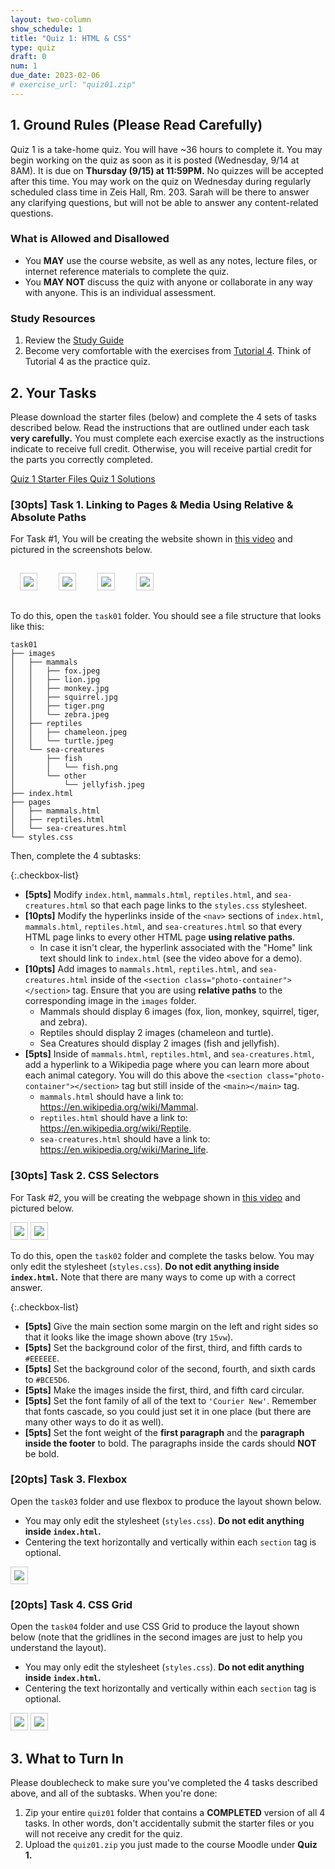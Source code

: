 ```yaml
---
layout: two-column
show_schedule: 1
title: "Quiz 1: HTML & CSS"
type: quiz
draft: 0
num: 1
due_date: 2023-02-06
# exercise_url: "quiz01.zip"
---
```


<style>
    img.small {
        max-width: calc(50% - 40px);
        margin: 15px;
        border: solid 1px #CCC;
        padding: 5px;
    }

    img.medium {
        max-width: 60%;
        border: solid 1px #CCC;
        padding: 5px;
    }
</style>

## 1. Ground Rules (Please Read Carefully)
Quiz 1 is a take-home quiz. You will have ~36 hours to complete it. You may begin working on the quiz as soon as it is posted (Wednesday, 9/14 at 8AM). It is due on **Thursday (9/15) at 11:59PM.** No quizzes will be accepted after this time. You may work on the quiz on Wednesday during regularly scheduled class time in Zeis Hall, Rm. 203. Sarah will be there to answer any clarifying questions, but will not be able to answer any content-related questions.

### What is Allowed and Disallowed
* You **MAY** use the course website, as well as any notes, lecture files, or internet reference materials to complete the quiz.
* You **MAY NOT** discuss the quiz with anyone or collaborate in any way with anyone. This is an individual assessment.

### Study Resources
1. Review the <a href="https://docs.google.com/document/d/1YSsjfQ8-Vp-dmho31rz2oz3X88kxpLDg44q8tJGLzxM/edit?usp=sharing" target="_blank">Study Guide</a>
2. Become very comfortable with the exercises from [Tutorial 4](../assignments/tutorial04). Think of Tutorial 4 as the practice quiz. 

## 2. Your Tasks
Please download the starter files (below) and complete the 4 sets of tasks described below. Read the instructions that are outlined under each task **very carefully.** You must complete each exercise exactly as the instructions indicate to receive full credit. Otherwise, you will receive partial credit for the parts you correctly completed.

<a href="/spring2023/course-files/quizzes/quiz01.zip" class="nu-button">Quiz 1 Starter Files <i class="fas fa-download"></i></a> <a href="/spring2023/course-files/quizzes/quiz01_answers.zip" class="button">Quiz 1 Solutions <i class="fas fa-download"></i></a>

### [30pts] Task 1. Linking to Pages & Media Using Relative & Absolute Paths

For Task #1, You will be creating the website shown in <a href="https://drive.google.com/file/d/1tUF1rB-0q2iHU6vUaITRbd1Uy6ZAoO16/view?usp=sharing" target="_blank">this video</a> and pictured in the screenshots below.

<img class="small" src="/spring2023/assets/images/quizzes/quiz01/home.png" /> <img class="small" src="/spring2023/assets/images/quizzes/quiz01/mammals.png" /> <img class="small" src="/spring2023/assets/images/quizzes/quiz01/reptiles.png" /> <img class="small" src="/spring2023/assets/images/quizzes/quiz01/sea-creatures.png" />


To do this, open the `task01` folder. You should see a file structure that looks like this:

```shell
task01
├── images
│   ├── mammals
│   │   ├── fox.jpeg
│   │   ├── lion.jpg
│   │   ├── monkey.jpg
│   │   ├── squirrel.jpg
│   │   ├── tiger.png
│   │   └── zebra.jpeg
│   ├── reptiles
│   │   ├── chameleon.jpeg
│   │   └── turtle.jpeg
│   └── sea-creatures
│       ├── fish
│       │   └── fish.png
│       └── other
│           └── jellyfish.jpeg
├── index.html
├── pages
│   ├── mammals.html
│   ├── reptiles.html
│   └── sea-creatures.html
└── styles.css
```

Then, complete the 4 subtasks:


{:.checkbox-list}
* **[5pts]** Modify `index.html`, `mammals.html`, `reptiles.html`, and `sea-creatures.html` so that each page links to the `styles.css` stylesheet.
* **[10pts]** Modify the hyperlinks inside of the `<nav>` sections of `index.html`, `mammals.html`, `reptiles.html`, and `sea-creatures.html` so that every HTML page links to every other HTML page **using relative paths**. 
    * In case it isn't clear, the hyperlink associated with the "Home" link text should link to `index.html` (see the video above for a demo).
* **[10pts]** Add images to `mammals.html`, `reptiles.html`, and `sea-creatures.html` inside of the `<section class="photo-container"></section>` tag. Ensure that you are using **relative paths** to the corresponding image in the `images` folder.
    * Mammals should display 6 images (fox, lion, monkey, squirrel, tiger, and zebra).
    * Reptiles should display 2 images (chameleon and turtle).
    * Sea Creatures should display 2 images (fish and jellyfish).
* **[5pts]** Inside of `mammals.html`, `reptiles.html`, and `sea-creatures.html`, add a hyperlink to a Wikipedia page where you can learn more about each animal category. You will do this above the `<section class="photo-container"></section>` tag but still inside of the `<main></main>` tag.
    * `mammals.html` should have a link to: https://en.wikipedia.org/wiki/Mammal.
    * `reptiles.html` should have a link to: https://en.wikipedia.org/wiki/Reptile.
    * `sea-creatures.html` should have a link to: https://en.wikipedia.org/wiki/Marine_life.

### [30pts] Task 2. CSS Selectors
For Task #2, you will be creating the webpage shown in <a href="https://drive.google.com/file/d/1dqZdvTELzxYBOoTtsxxa30IEvw_MAKT5/view?usp=sharing" target="_blank">this video</a> and pictured below.

<img class="medium" src="/spring2023/assets/images/quizzes/quiz01/task02-1.png" /> 
<img class="medium" src="/spring2023/assets/images/quizzes/quiz01/task02-2.png" />

To do this, open the `task02` folder and complete the tasks below. You may only edit the stylesheet (`styles.css`). **Do not edit anything inside `index.html`.** Note that there are many ways to come up with a correct answer.

{:.checkbox-list}
* **[5pts]** Give the main section some margin on the left and right sides so that it looks like the image shown above (try `15vw`).
* **[5pts]** Set the background color of the first, third, and fifth cards to `#EEEEEE`.
* **[5pts]** Set the background color of the second, fourth, and sixth cards to `#BCE5D6`.
* **[5pts]** Make the images inside the first, third, and fifth card circular.
* **[5pts]** Set the font family of all of the text to `'Courier New'`. Remember that fonts cascade, so you could just set it in one place (but there are many other ways to do it as well).
* **[5pts]** Set the font weight of the **first paragraph** and the **paragraph inside the footer** to bold. The paragraphs inside the cards should **NOT** be bold.


### [20pts] Task 3. Flexbox
Open the `task03` folder and use flexbox to produce the layout shown below. 

* You may only edit the stylesheet (`styles.css`). **Do not edit anything inside `index.html`.**
* Centering the text horizontally and vertically within each `section` tag is optional.

<img class="medium" src="/spring2023/assets/images/quizzes/quiz01/task03.png" />

### [20pts] Task 4. CSS Grid
Open the `task04` folder and use CSS Grid to produce the layout shown below (note that the gridlines in the second images are just to help you understand the layout).

* You may only edit the stylesheet (`styles.css`). **Do not edit anything inside `index.html`.**
* Centering the text horizontally and vertically within each `section` tag is optional.

<img class="medium" src="/spring2023/assets/images/quizzes/quiz01/task04.png" />

<img class="medium" src="/spring2023/assets/images/quizzes/quiz01/task04-gridlines.png" />


## 3. What to Turn In
Please doublecheck to make sure you've completed the 4 tasks described above, and all of the subtasks. When you're done:

1. Zip your entire `quiz01` folder that contains a **COMPLETED** version of all 4 tasks. In other words, don't accidentally submit the starter files or you will not receive any credit for the quiz.
2. Upload the `quiz01.zip` you just made to the course Moodle under **Quiz 1.**